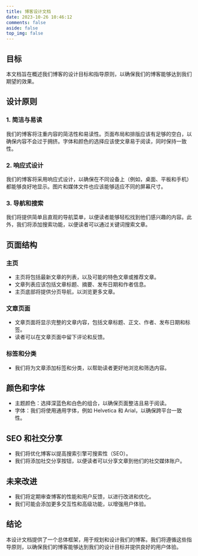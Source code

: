 ```yaml
---
title: 博客设计文档
date: 2023-10-26 10:46:12
comments: false
aside: false
top_img: false
---
```




## 目标

本文档旨在概述我们博客的设计目标和指导原则，以确保我们的博客能够达到我们期望的效果。

## 设计原则

### 1. 简洁与易读

我们的博客将注重内容的简洁性和易读性。页面布局和排版应该有足够的空白，以确保内容不会过于拥挤。字体和颜色的选择应该使文章易于阅读，同时保持一致性。

### 2. 响应式设计

我们的博客将采用响应式设计，以确保在不同设备上（例如，桌面、平板和手机）都能够良好地显示。图片和媒体文件也应该能够适应不同的屏幕尺寸。

### 3. 导航和搜索

我们将提供简单且直观的导航菜单，以便读者能够轻松找到他们感兴趣的内容。此外，我们将添加搜索功能，以便读者可以通过关键词搜索文章。

## 页面结构

### 主页

- 主页将包括最新文章的列表，以及可能的特色文章或推荐文章。
- 文章列表应该包括文章标题、摘要、发布日期和作者信息。
- 主页底部将提供分页导航，以浏览更多文章。

### 文章页面

- 文章页面将显示完整的文章内容，包括文章标题、正文、作者、发布日期和标签。
- 读者可以在文章页面中留下评论和反馈。

### 标签和分类

- 我们将为文章添加标签和分类，以帮助读者更好地浏览和筛选内容。

## 颜色和字体

- 主题颜色：选择深蓝色和白色的组合，以确保页面整洁且易于阅读。
- 字体：我们将使用通用字体，例如 Helvetica 和 Arial，以确保跨平台一致性。

## SEO 和社交分享

- 我们将优化博客以提高搜索引擎可搜索性（SEO）。
- 我们将添加社交分享按钮，以便读者可以分享文章到他们的社交媒体账户。

## 未来改进

- 我们将定期审查博客的性能和用户反馈，以进行改进和优化。
- 我们可能会添加更多交互性和高级功能，以增强用户体验。

## 结论

本设计文档提供了一个总体框架，用于规划和设计我们的博客。我们将遵循这些指导原则，以确保我们的博客能够达到我们的设计目标并提供良好的用户体验。
